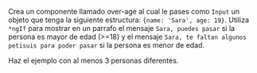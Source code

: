 Crea un componente llamado over-age al cual le pases como ``Input`` un objeto que tenga la siguiente estructura:
``{name: 'Sara', age: 19}``. Utiliza ``*ngIf`` para mostrar en un parrafo el mensaje ``Sara, puedes pasar`` si la persona es mayor de edad (>=18) y el mensaje ``Sara, te faltan algunos petisuis para poder pasar`` si la persona es menor de edad.

Haz el ejemplo con al menos 3 personas diferentes.